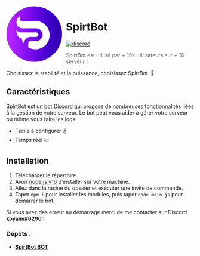 <img width="150" height="150" style="float: left; margin: 0 10px 0 0;" alt="SpirtBot" src="./_assets/spirtbot.png">  

# SpirtBot
[![discord](https://img.shields.io/discord/1028387882899099678?style=for-the-badge&color=7289DA&label=Discord)](https://discord.gg/qmDt4r7KeE)

> SpirtBot est utilisé par + 19k utilisateurs sur + 16 serveur !

Choisissez la stabilité et la puissance, choisissez SpirtBot. 🚀

## Caractéristiques

SpirtBot est un bot Discord qui propose de nombreuses fonctionnalités liées à la gestion de votre serveur. Le bot peut vous aider à gérer votre serveur ou même vous faire les logs.

* Facile à configurer ✌️
* Temps réel 📈

## Installation

1. Télécharger le répertoire.
2. Avoir [node.js v16](https://nodejs.org/en/blog/release/v16.16.0) d'installer sur votre machine.
3. Allez dans la racine du dossier et exécuter une invite de commande.
4. Taper `npm i` pour installer les modules, puis taper `node main.js` pour démarrer le bot.

Si vous avez des erreur au démarrage merci de me contacter sur Discord **koyaim#6290** !

### Dépôts :

* **[SpirtBot BOT](https://github.com/koyaimdev/spirtbot)**
